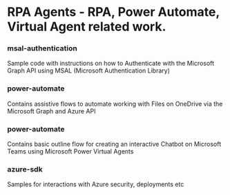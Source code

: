 # RPA Agents - RPA, Power Automate, Virtual Agent related work.

### msal-authentication

Sample code with instructions on how to Authenticate with the Microsoft Graph API using MSAL (Microsoft Authentication Library)

### power-automate

Contains assistive flows to automate working with Files on OneDrive via the Microsoft Graph and Azure API

### power-automate

Contains basic outline flow for creating an interactive Chatbot on Microsoft Teams using Microsoft Power Virtual Agents
### azure-sdk
Samples for interactions with Azure security, deployments etc
